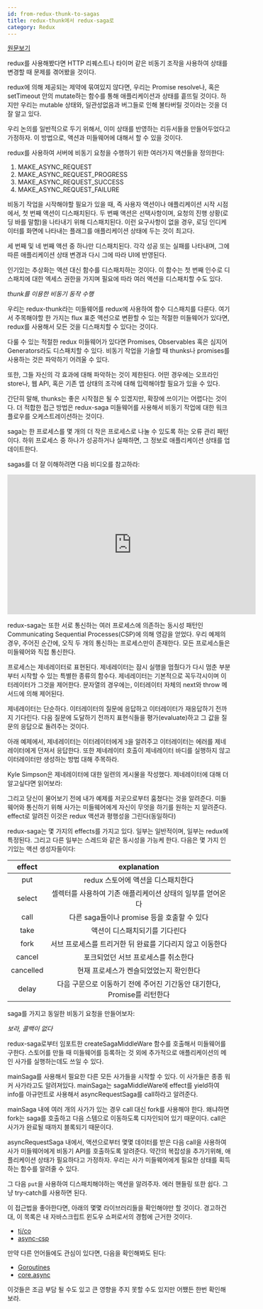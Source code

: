 ```yaml
---
id: from-redux-thunk-to-sagas
title: redux-thunk에서 redux-saga로
category: Redux
---
```

[원문보기](https://medium.com/@deeepakampolu/from-redux-thunk-to-sagas-2896c0abc676#.ptlov4222)

redux를 사용해봤다면 HTTP 리퀘스트나 타이머 같은 비동기 조작을 사용하여 상태를 변경할 때 문제를 겪어봤을 것이다.

redux에 의해 제공되는 제약에 묶여있지 않다면, 우리는 Promise resolve나, 혹은 setTimeout 안의 mutate하는 함수를 통해 애플리케이션과 상태를 흩뜨릴 것이다. 하지만 우리는 mutable 상태와, 일관성없음과 버그들로 인해 불타버릴 것이라는 것을 더 잘 알고 있다.

우리 논의를 일반적으로 두기 위해서, 이미 상태를 반영하는 리듀서들을 만들어두었다고 가정하자. 이 방법으로, 액션과 미들웨어에 대해서 할 수 있을 것이다.

redux를 사용하여 서버에 비동기 요청을 수행하기 위한 여러가지 액션들을 정의한다:

1. MAKE_ASYNC_REQUEST
2. MAKE_ASYNC_REQUEST_PROGRESS
3. MAKE_ASYNC_REQUEST_SUCCESS
4. MAKE_ASYNC_REQUEST_FAILURE

비동기 작업을 시작해야할 필요가 있을 때, 즉 사용자 액션이나 애플리케이션 시작 시점에서, 첫 번째 액션이 디스패치된다. 두 번째 액션은 선택사항이며, 요청의 진행 상황(로딩 바를 말함)을 나타내기 위해 디스패치된다. 이런 요구사항이 없을 경우, 로딩 인디케이터를 화면에 나타내는 플래그를 애플리케이션 상태에 두는 것이 최고다.

세 번째 및 네 번째 액션 중 하나만 디스패치된다. 각각 성공 또는 실패를 나타내며, 그에 따른 애플리케이션 상태 변경과 다시 그에 따라 UI에 반영된다.

인기있는 추상화는 액션 대신 함수를 디스패치하는 것이다. 이 함수는 첫 번째 인수로 디스패치에 대한 엑세스 권한을 가지며 필요에 따라 여러 액션을 디스패치할 수도 있다.

<script src="https://gist.github.com/vamsiampolu/3ea1ec3a90fa1a3c6ac5b634665f6f8c.js"></script>
*thunk를 이용한 비동기 동작 수행*

우리는 redux-thunk라는 미들웨어를 redux에 사용하여 함수 디스패치를 다룬다. 여기서 주목해야할 한 가지는 flux 표준 액션으로 변환할 수 있는 적절한 미들웨어가 있다면, redux를 사용해서 모든 것을 디스패치할 수 있다는 것이다.

다룰 수 있는 적절한 redux 미들웨어가 있다면 Promises, Observables 혹은 심지어 Generators라도 디스패치할 수 있다. 비동기 작업을 기술할 때 thunks나 promises를 사용하는 것은 파악하기 어려울 수 있다.

또한, 그들 자신의 각 효과에 대해 파악하는 것이 제한된다. 어떤 경우에는 오프라인 store나, 웹 API, 혹은 기존 앱 상태의 조각에 대해 입력해야할 필요가 있을 수 있다.

간단히 말해, thunks는 좋은 시작점은 될 수 있겠지만, 확장에 쓰이기는 어렵다는 것이다. 더 적합한 접근 방법은 redux-saga 미들웨어를 사용해서 비동기 작업에 대한 워크플로우를 오케스트레이션하는 것이다.

saga는 한 프로세스를 몇 개의 더 작은 프로세스로 나눌 수 있도록 하는 오류 관리 패턴이다. 하위 프로세스 중 하나가 성공하거나 실패하면, 그 정보로 애플리케이션 상태를 업데이트한다.

sagas를 더 잘 이해하려면 다음 비디오를 참고하라:

<iframe width="560" height="315" src="https://www.youtube.com/embed/xDuwrtwYHu8" frameborder="0" allowfullscreen></iframe>

redux-saga는 또한 서로 통신하는 여러 프로세스에 의존하는 동시성 패턴인 Communicating Sequential Processes(CSP)에 의해 영감을 얻었다. 우리 예제의 경우, 주어진 순간에, 오직 두 개의 통신하는 프로세스만이 존재한다. 모든 프로세스들은 미들웨어와 직접 통신한다.

프로세스는 제네레이터로 표현된다. 제네레이터는 잠시 실행을 멈췄다가 다시 멈춘 부분부터 시작할 수 있는 특별한 종류의 함수다. 제네레이터는 기본적으로 꼭두각시이며 이터레이터가 그것을 제어한다. 문자열의 경우에는, 이터레이터 자체의 next와 throw 메서드에 의해 제어된다.

제네레이터는 단순하다. 이터레이터의 질문에 응답하고 이터레이터가 재응답하기 전까지 기다린다. 다음 질문에 도달하기 전까지 표현식들을 평가(evaluate)하고 그 값을 질문의 응답으로 돌려주는 것이다.

아래 예제에서, 제네레이터는 이터레이터에게 `3`을 알려주고 이터레이터는 에러를 제네레이터에게 던져서 응답한다. 또한 제네레이터 호출이 제네레이터 바디를 실행하지 않고 이터레이터만 생성하는 방법 대해 주목하라.

<script src="https://gist.github.com/vamsiampolu/3eb090828e80d5c360e3c97285d86df4.js"></script>

Kyle Simpson은 제네레이터에 대한 일련의 게시물을 작성했다. 제네레이터에 대해 더 알고싶다면 읽어보라:

[](https://davidwalsh.name/es6-generators)

그리고 당신이 물어보기 전에 내가 예제를 저곳으로부터 훔쳤다는 것을 알려준다. 미들웨어와 통신하기 위해 사가는 미들웨어에게 자신이 무엇을 하기를 원하는 지 알려준다. effect로 알려진 이것은 redux 액션과 평행성을 그린다(동일하다)

redux-saga는 몇 가지의 effects를 가지고 있다. 일부는 일반적이며, 일부는 redux에 특정된다. 그리고 다른 일부는 스레드와 같은 동시성을 가능케 한다. 다음은 몇 가지 인기있는 액션 생성자들이다:

|effect|explanation|
|:----:|:---------:|
|put|redux 스토어에 액션을 디스패치한다|
|select|셀렉터를 사용하여 기존 애플리케이션 상태의 일부를 얻어온다|
|call|다른 saga들이나 promise 등을 호출할 수 있다|
|take|액션이 디스패치되기를 기다린다|
|fork|서브 프로세스를 트리거한 뒤 완료를 기다리지 않고 이동한다|
|cancel|포크되었던 서브 프로세스를 취소한다|
|cancelled|현재 프로세스가 켄슬되었었는지 확인한다|
|delay|다음 구문으로 이동하기 전에 주어진 기간동안 대기한다, Promise를 리턴한다|

saga를 가지고 동일한 비동기 요청을 만들어보자:

<script src="https://gist.github.com/vamsiampolu/ccf619db7185ab808f3dfb54567f5bed.js"></script>
*보라, 콜백이 없다*

redux-saga로부터 임포트한 createSagaMiddleWare 함수를 호출해서 미들웨어를 구한다. 스토어를 만들 때 미들웨어를 등록하는 것 외에 추가적으로 애플리케이션의 메인 사가를 실행하는데도 쓰일 수 있다.

mainSaga를 사용해서 필요한 다른 모든 사가들을 시작할 수 있다. 이 사가들은 종종 워커 사가라고도 알려져있다. mainSaga는 sagaMiddleWare에 effect를 yield하여 info를 아규먼트로 사용해서 asyncRequestSaga를 call하라고 알려준다.

mainSaga 내에 여러 개의 사가가 있는 경우 call 대신 fork를 사용해야 한다. 왜냐하면 fork는 saga를 호출하고 다음 스템으로 이동하도록 디자인되어 있기 때문이다. call은 사가가 완료될 때까지 블록되기 때문이다.

asyncRequestSaga 내에서, 액션으로부터 몇몇 데이터를 받은 다음 call을 사용하여 사가 미들웨어에게 비동기 API를 호출하도록 알려준다. 약간의 복잡성을 추가기위해, 애플리케이션 상태가 필요하다고 가정하자. 우리는 사가 미들웨어에게 필요한 상태를 획득하는 함수를 알려줄 수 있다.

그 다음 `put`을 사용하여 디스패치해야하는 액션을 알려주자. 에러 핸들링 또한 쉽다. 그냥 try-catch를 사용하면 된다.

이 접근법을 좋아한다면, 아래의 몇몇 라이브러리들을 확인해야만 할 것이다. 경고하건대, 이 목록은 내 자바스크립트 윈도우 쇼퍼로서의 경험에 근거한 것이다.

 - [tj/co](https://github.com/tj/co)
 - [async-csp](https://github.com/dvlsg/async-csp)

만약 다른 언어들에도 관심이 있다면, 다음을 확인해봐도 된다:

 - [Goroutines](https://gobyexample.com/goroutines)
 - [core.async](http://www.core-async.info/tutorial)

이것들은 조금 부담 될 수도 있고 큰 영향을 주지 못할 수도 있지만 어쨌든 한번 확인해보라.
